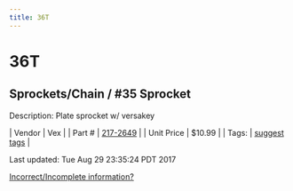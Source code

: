 ```yaml
---
title: 36T
---
```


# 36T
## Sprockets/Chain / #35 Sprocket
Description: 	Plate sprocket w/ versakey 

| Vendor | Vex | 
| Part # | [217-2649](http://www.vexrobotics.com/vexpro/motion/sprockets-and-chain/35-sprockets.html) | 
| Unit Price | $10.99 | 
| Tags: | [suggest tags](https://docs.google.com/forms/d/e/1FAIpQLSeWyY8v3RgOty-MyWmh9U0iivNYN_molChYyS-0U-o-kOAv_g/viewform) | 

Last updated: Tue Aug 29 23:35:24 PDT 2017

 [Incorrect/Incomplete information?](https://docs.google.com/forms/d/e/1FAIpQLSeWyY8v3RgOty-MyWmh9U0iivNYN_molChYyS-0U-o-kOAv_g/viewform)